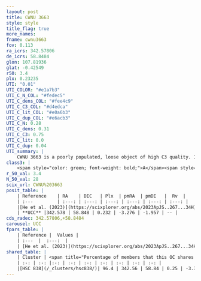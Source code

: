 ```yaml
---
layout: post
title: CWNU 3663
style: style
title_flag: true
more_names: 
fname: cwnu3663
fov: 0.113
ra_icrs: 342.57806
de_icrs: 58.8484
glon: 107.81936
glat: -0.42549
r50: 3.4
plx: 0.23235
UTI: "0.01"
UTI_COLOR: "#e1a7b3"
UTI_C_N_COL: "#fedec5"
UTI_C_dens_COL: "#fee4c9"
UTI_C_C3_COL: "#d4edca"
UTI_C_lit_COL: "#e0a6b3"
UTI_C_dup_COL: "#e6acb3"
UTI_C_N: 0.28
UTI_C_dens: 0.31
UTI_C_C3: 0.75
UTI_C_lit: 0.0
UTI_C_dup: 0.04
UTI_summary: |
    CWNU 3663 is a poorly populated, loose object of high C3 quality. It was recently reported in the literature.<br><br><span style="color: #99180f; font-weight: bold;">Warning: </span>This is very likely a duplicate object, which shares a large percentage of members with at least one previously reported entry.
class3: |
    <span style="color: green; font-weight: bold;">A</span><span style="color: #FFC300; font-weight: bold;">B</span>
r_50_val: 3.4
N_50_val: 28
scix_url: CWNU%203663
posit_table: |
    | Reference    | RA    | DEC   | Plx  | pmRA  | pmDE   |  Rv  |
    | :---         | :---: | :---: | :---: | :---: | :---: | :---: |
    |[He et al. (2023)](https://scixplorer.org/abs/2023ApJS..267...34H) | 342.623 | 58.846 | 0.234 | -3.3 | -1.967 | -- |
    | **UCC** |342.578 | 58.848 | 0.232 | -3.276 | -1.957 | -- | 
cds_radec: 342.57806,+58.8484
carousel: UCC
fpars_table: |
    | Reference |  Values |
    | :---  |  :---:  |
    | [He et al. (2023)](https://scixplorer.org/abs/2023ApJS..267...34H) | `A0=2.75, m-M=12.9, logA=7.5` |
shared_table: |
    | Cluster | <span title="Percentage of members that this OC shares with the ones listed">%</span>   | RA   | DEC   | Plx   | pmRA  | pmDE  | Rv | UTI |
    | :-: | :-: |:-: | :-: | :-: | :-: | :-: | :-: | :-: |
    |[HSC 838](/_clusters/hsc838/)| 96.4 | 342.56 | 58.84 | 0.25 | -3.31 | -2.0 | -64.17 |0.43 |
---
```


